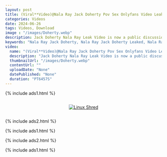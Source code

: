 ```yaml
---
layout: post
title: (Viral**Video)@Nala Ray Jack Doherty Pov Sex Onlyfans Video Leaked
categories: Videos
date: 2024-06-26
tags: Videos, Download
image : "/images/Doherty.webp"
description: Jack Doherty Nala Ray Leak Video is now a public discussion, check out the link at the end of the article. The definition of viral is a phenomenon in which information, such as a video, image, or piece of news, spreads rapidly and widely through the internet, often with the help of social media platforms. The term viral is used to describe something that becomes popular through viral sharing and is able to generate a large number of views, shares, and likes in a short period of time.
keywords: "Nala Ray Jack Doherty, Nala Ray Jack Doherty Leaked, Nala Ray Jack Doherty Leaked Video, Watch Video Nala Ray Jack Doherty, Nala Ray Jack Doherty Leaked Video"
video:
  name: "(Viral**Video)@Nala Ray Jack Doherty Pov Sex Onlyfans Video Leaked"
  description: "Jack Doherty Nala Ray Leak Video is now a public discussion, check out the link at the end of the article. The definition of viral is a phenomenon in which information"
  thumbnailUrl: "/images/Doherty.webp"
  contentUrl: ""
  uploadDate: "None"
  datePublished: "None"
  duration: "PT6457S"
---
```

{% include ads1.html %}

<div class="separator" style="clear: both;">
    <a rel="nofollow" target="_blank" href="/watch-video-1.html?link=aHR0cHM6Ly9sb29rZXAuYmxvZ3Nwb3QuY29tLw==" style="display: block; padding: 1em 0; text-align: center;">
        <img src="{{ site.baseurl }}/images/video.webp" alt="Linux Shred" title="Linux Shred">
    </a>
</div>

{% include ads2.html %}

{% include ads1.html %}

{% include ads2.html %}

{% include ads1.html %}
